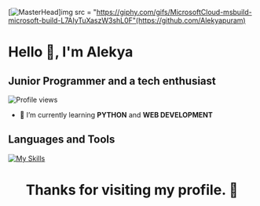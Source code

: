 [![MasterHead]()]img src = "https://giphy.com/gifs/MicrosoftCloud-msbuild-microsoft-build-L7AIyTuXaszW3shL0F"(https://github.com/Alekyapuram)

# Hello 👋, I'm Alekya

## Junior Programmer and a tech enthusiast

![Profile views](https://komarev.com/ghpvc/?username=Alekyapuram&label=Profile%20views&color=0e75b6&style=flat)


- 🌱 I’m currently learning **PYTHON** and **WEB DEVELOPMENT**

## Languages and Tools

[![My Skills](https://skillicons.dev/icons?i=python,linux,git,js,express,react,bitbucket,visualstudio&perline=7)](https://skillicons.dev)


<h1 align="center"> Thanks for visiting my profile. 🌟</h1>
